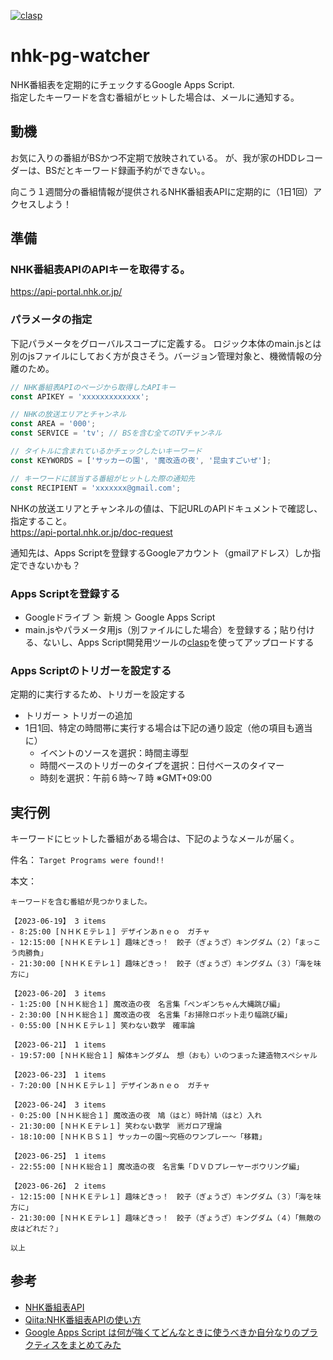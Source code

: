 [![clasp](https://img.shields.io/badge/built%20with-clasp-4285f4.svg)](https://github.com/google/clasp)

# nhk-pg-watcher
NHK番組表を定期的にチェックするGoogle Apps Script.  
指定したキーワードを含む番組がヒットした場合は、メールに通知する。

## 動機
お気に入りの番組がBSかつ不定期で放映されている。
が、我が家のHDDレコーダーは、BSだとキーワード録画予約ができない。。

向こう１週間分の番組情報が提供されるNHK番組表APIに定期的に（1日1回）アクセスしよう！

## 準備
### NHK番組表APIのAPIキーを取得する。
https://api-portal.nhk.or.jp/ 

### パラメータの指定
下記パラメータをグローバルスコープに定義する。
ロジック本体のmain.jsとは別のjsファイルにしておく方が良さそう。バージョン管理対象と、機微情報の分離のため。

```js
// NHK番組表APIのページから取得したAPIキー
const APIKEY = 'xxxxxxxxxxxxx';

// NHKの放送エリアとチャンネル
const AREA = '000';
const SERVICE = 'tv'; // BSを含む全てのTVチャンネル

// タイトルに含まれているかチェックしたいキーワード
const KEYWORDS = ['サッカーの園', '魔改造の夜', '昆虫すごいぜ'];

// キーワードに該当する番組がヒットした際の通知先
const RECIPIENT = 'xxxxxxx@gmail.com';
```

NHKの放送エリアとチャンネルの値は、下記URLのAPIドキュメントで確認し、指定すること。  
https://api-portal.nhk.or.jp/doc-request

通知先は、Apps Scriptを登録するGoogleアカウント（gmailアドレス）しか指定できないかも？

### Apps Scriptを登録する
- Googleドライブ ＞ 新規 ＞ Google Apps Script
- main.jsやパラメータ用js（別ファイルにした場合）を登録する；貼り付ける、ないし、Apps Script開発用ツールの[clasp](https://github.com/google/clasp)を使ってアップロードする

### Apps Scriptのトリガーを設定する
定期的に実行するため、トリガーを設定する
- トリガー > トリガーの追加
- 1日1回、特定の時間帯に実行する場合は下記の通り設定（他の項目も適当に）
  - イベントのソースを選択：時間主導型
  - 時間ベースのトリガーのタイプを選択：日付ベースのタイマー
  - 時刻を選択：午前６時〜７時 ※GMT+09:00

## 実行例
キーワードにヒットした番組がある場合は、下記のようなメールが届く。

件名： `Target Programs were found!!`

本文：
```
キーワードを含む番組が見つかりました。

【2023-06-19】 3 items
- 8:25:00 [ＮＨＫＥテレ１] デザインあｎｅｏ　ガチャ
- 12:15:00 [ＮＨＫＥテレ１] 趣味どきっ！　餃子（ぎょうざ）キングダム（２）「まっこう肉勝負」
- 21:30:00 [ＮＨＫＥテレ１] 趣味どきっ！　餃子（ぎょうざ）キングダム（３）「海を味方に」

【2023-06-20】 3 items
- 1:25:00 [ＮＨＫ総合１] 魔改造の夜　名言集「ペンギンちゃん大縄跳び編」
- 2:30:00 [ＮＨＫ総合１] 魔改造の夜　名言集「お掃除ロボット走り幅跳び編」
- 0:55:00 [ＮＨＫＥテレ１] 笑わない数学　確率論

【2023-06-21】 1 items
- 19:57:00 [ＮＨＫ総合１] 解体キングダム　想（おも）いのつまった建造物スペシャル

【2023-06-23】 1 items
- 7:20:00 [ＮＨＫＥテレ１] デザインあｎｅｏ　ガチャ

【2023-06-24】 3 items
- 0:25:00 [ＮＨＫ総合１] 魔改造の夜　鳩（はと）時計鳩（はと）入れ
- 21:30:00 [ＮＨＫＥテレ１] 笑わない数学　🈡ガロア理論
- 18:10:00 [ＮＨＫＢＳ１] サッカーの園～究極のワンプレー～「移籍」

【2023-06-25】 1 items
- 22:55:00 [ＮＨＫ総合１] 魔改造の夜　名言集「ＤＶＤプレーヤーボウリング編」

【2023-06-26】 2 items
- 12:15:00 [ＮＨＫＥテレ１] 趣味どきっ！　餃子（ぎょうざ）キングダム（３）「海を味方に」
- 21:30:00 [ＮＨＫＥテレ１] 趣味どきっ！　餃子（ぎょうざ）キングダム（４）「無敵の皮はどれだ？」

以上
```


## 参考
- [NHK番組表API](https://api-portal.nhk.or.jp/)
- [Qiita:NHK番組表APIの使い方](https://qiita.com/nkojima/items/88e5dd01a1401db8af7d)
- [Google Apps Script は何が強くてどんなときに使うべきか自分なりのプラクティスをまとめてみた](https://medium.com/google-cloud-jp/google-apps-script-%E3%81%AF%E4%BD%95%E3%81%8C%E5%BC%B7%E3%81%8F%E3%81%A6%E3%81%A9%E3%82%93%E3%81%AA%E3%81%A8%E3%81%8D%E3%81%AB%E4%BD%BF%E3%81%86%E3%81%B9%E3%81%8D%E3%81%8B%E8%87%AA%E5%88%86%E3%81%AA%E3%82%8A%E3%81%AE%E3%83%97%E3%83%A9%E3%82%AF%E3%83%86%E3%82%A3%E3%82%B9%E3%82%92%E3%81%BE%E3%81%A8%E3%82%81%E3%81%A6%E3%81%BF%E3%81%9F-248b3b0cfd20)
